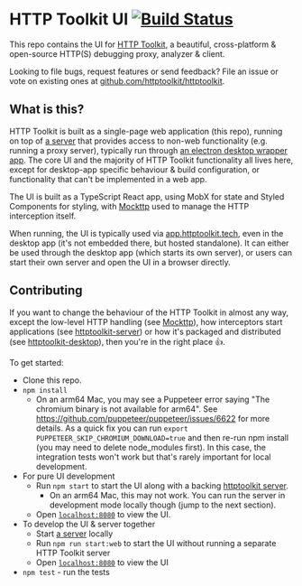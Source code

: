 HTTP Toolkit UI [![Build Status](https://github.com/httptoolkit/httptoolkit-ui/workflows/CI/badge.svg)](https://github.com/httptoolkit/httptoolkit-ui/actions)
===================

This repo contains the UI for [HTTP Toolkit](https://httptoolkit.com), a beautiful, cross-platform & open-source HTTP(S) debugging proxy, analyzer & client.

Looking to file bugs, request features or send feedback? File an issue or vote on existing ones at [github.com/httptoolkit/httptoolkit](https://github.com/httptoolkit/httptoolkit).

## What is this?

HTTP Toolkit is built as a single-page web application (this repo), running on top of [a server](https://github.com/httptoolkit/httptoolkit-server) that provides access to non-web functionality (e.g. running a proxy server), typically run through [an electron desktop wrapper app](https://github.com/httptoolkit/httptoolkit-desktop). The core UI and the majority of HTTP Toolkit functionality all lives here, except for desktop-app specific behaviour & build configuration, or functionality that can't be implemented in a web app.

The UI is built as a TypeScript React app, using MobX for state and Styled Components for styling, with [Mockttp](https://github.com/httptoolkit/mockttp) used to manage the HTTP interception itself.

When running, the UI is typically used via [app.httptoolkit.tech](https://app.httptoolkit.tech), even in the desktop app (it's not embedded there, but hosted standalone). It can either be used through the desktop app (which starts its own server), or users can start their own server and open the UI in a browser directly.

## Contributing

If you want to change the behaviour of the HTTP Toolkit in almost any way, except the low-level HTTP handling (see [Mockttp](https://github.com/httptoolkit/mockttp)), how interceptors start applications (see [httptoolkit-server](https://github.com/httptoolkit/httptoolkit-server)) or how it's packaged and distributed (see [httptoolkit-desktop](https://github.com/httptoolkit/httptoolkit-desktop)), then you're in the right place :+1:.

To get started:

* Clone this repo.
* `npm install`
    * On an arm64 Mac, you may see a Puppeteer error saying "The chromium binary is not available for arm64". See https://github.com/puppeteer/puppeteer/issues/6622 for more details. As a quick fix you can run `export PUPPETEER_SKIP_CHROMIUM_DOWNLOAD=true` and then re-run npm install (you may need to delete node_modules first). In this case, the integration tests won't work but that's rarely important for local development.
* For pure UI development
    * Run `npm start` to start the UI along with a backing [httptoolkit server](https://github.com/httptoolkit/httptoolkit-server).
        * On an arm64 Mac, this may not work. You can run the server in development mode locally though (jump to the next section).
    * Open [`localhost:8080`](http://localhost:8080) to view the UI.
* To develop the UI & server together
    * Start [a server](https://github.com/httptoolkit/httptoolkit-server) locally
    * Run `npm run start:web` to start the UI without running a separate HTTP Toolkit server
    * Open [`localhost:8080`](http://localhost:8080) to view the UI
* `npm test` - run the tests
